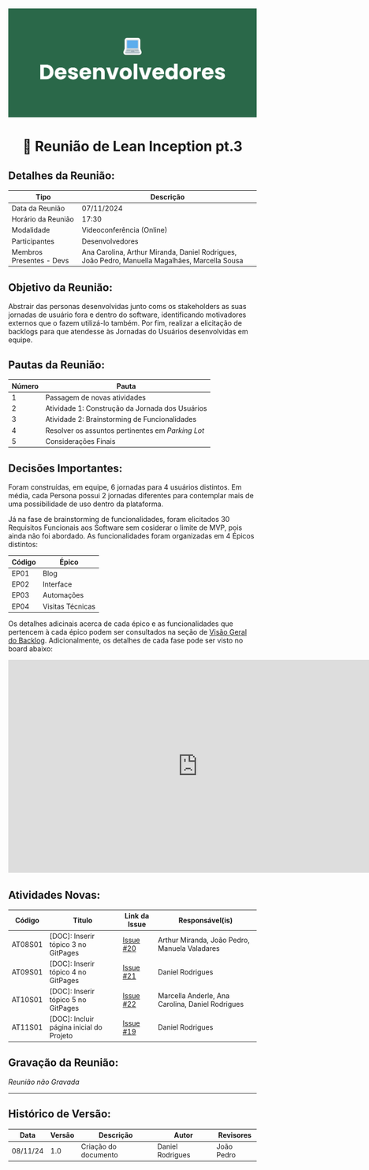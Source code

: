#
![Banner Desenvolvedores](../../../../assets/BannerDesenvolvedores.png)

<div align="center">
<h1>🤝 Reunião de Lean Inception pt.3 </h1>
</div>

## Detalhes da Reunião:
| Tipo | Descrição                              |
|---- | --------------------------------------- |
| Data da Reunião | 07/11/2024 |
| Horário da Reunião | 17:30 |
| Modalidade | Videoconferência (Online) |
| Participantes | Desenvolvedores |
| Membros Presentes - Devs | Ana Carolina, Arthur Miranda, Daniel Rodrigues, João Pedro, Manuella Magalhães, Marcella Sousa |

## Objetivo da Reunião:
Abstrair das personas desenvolvidas junto coms os stakeholders as suas jornadas de usuário fora e dentro do software, identificando motivadores externos que o fazem utilizá-lo também. Por fim, realizar a elicitação de backlogs para que atendesse às Jornadas do Usuários desenvolvidas em equipe.

## Pautas da Reunião:

| Número | Pauta |
| --- | ------ |
| 1 | Passagem de novas atividades |
| 2 | Atividade 1: Construção da Jornada dos Usuários |
| 3 | Atividade 2: Brainstorming de Funcionalidades |
| 4 | Resolver os assuntos pertinentes em _Parking Lot_ |
| 5 | Considerações Finais |

## Decisões Importantes:

Foram construídas, em equipe, 6 jornadas para 4 usuários distintos. Em média, cada Persona possui 2 jornadas diferentes para contemplar mais de uma possibilidade de uso dentro da plataforma.

Já na fase de brainstorming de funcionalidades, foram elicitados 30 Requisitos Funcionais aos Software sem cosiderar o limite de MVP, pois ainda não foi abordado. As funcionalidades foram organizadas em 4 Épicos distintos:

| Código | Épico |
| ------ | ----- |
| EP01 | Blog |
| EP02 | Interface |
| EP03 | Automações |
| EP04 | Visitas Técnicas |

Os detalhes adicinais acerca de cada épico e as funcionalidades que pertencem à cada épico podem ser consultados na seção de [Visão Geral do Backlog](../../VisaoGeralBacklog.md). Adicionalmente, os detalhes de cada fase pode ser visto no board abaixo:

<iframe width="768" height="432" src="https://miro.com/app/live-embed/uXjVLJUh_Eo=/?moveToViewport=-4070,-1433,6705,2946&embedId=913005605696" frameborder="0" scrolling="no" allow="fullscreen; clipboard-read; clipboard-write" allowfullscreen></iframe>

## Atividades Novas:

Código  | Titulo                                  | Link da Issue | Responsável(is)
------- | --------------------------------------- | ------------- | --------------- 
AT08S01 | [DOC]: Inserir tópico 3 no GitPages     | [Issue #20](https://github.com/mdsreq-fga-unb/2024.2-T03-CafeDoSitio/issues/20) | Arthur Miranda, João Pedro, Manuela Valadares
AT09S01 | [DOC]: Inserir tópico 4 no GitPages     | [Issue #21](https://github.com/mdsreq-fga-unb/2024.2-T03-CafeDoSitio/issues21) | Daniel Rodrigues
AT10S01 | [DOC]: Inserir tópico 5 no GitPages     | [Issue #22](https://github.com/mdsreq-fga-unb/2024.2-T03-CafeDoSitio/issues/22) | Marcella Anderle, Ana Carolina, Daniel Rodrigues
AT11S01 | [DOC]: Incluir página inicial do Projeto| [Issue #19](https://github.com/mdsreq-fga-unb/2024.2-T03-CafeDoSitio/issues/19) | Daniel Rodrigues

## Gravação da Reunião:
_Reunião não Gravada_

---
## Histórico de Versão: 
| Data | Versão | Descrição | Autor | Revisores |
|---- | ------ | --------- | ----- | --------- |
| 08/11/24 | 1.0 | Criação do documento | Daniel Rodrigues | João Pedro